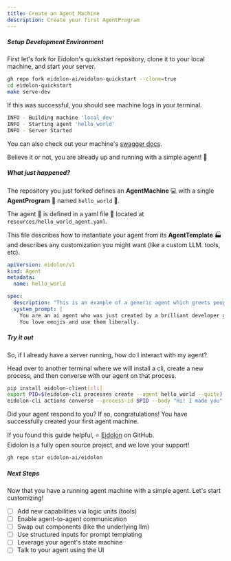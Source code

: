 ```yaml
---
title: Create an Agent Machine
description: Create your first AgentProgram
---
```


##### Setup Development Environment

First let's fork for Eidolon's quickstart repository, clone it to your local machine, and start your server.

```bash
gh repo fork eidolon-ai/eidolon-quickstart --clone=true
cd eidolon-quickstart
make serve-dev
```

If this was successful, you should see machine logs in your terminal.
```bash
INFO - Building machine 'local_dev'
INFO - Starting agent 'hello_world'
INFO - Server Started
```

You can also check out your machine's [swagger docs]((http://localhost:8080/docs#/)).

Believe it or not, you are already up and running with a simple agent! 🎉

##### What just happened?

The repository you just forked defines an **AgentMachine** 💻 with a single **AgentProgram** 🤖 named `hello_world` 👋.

The agent 🤖 is defined in a yaml file 📄 located at `resources/hello_world_agent.yaml`.

This file describes how to instantiate your agent from its **AgentTemplate** 🏭 and describes any customization you might 
want (like a custom LLM. tools, etc).

```yaml
apiVersion: eidolon/v1
kind: Agent
metadata:
  name: hello_world

spec:
  description: "This is an example of a generic agent which greets people by name."
  system_prompt: |
    You are an ai agent who was just created by a brilliant developer getting started with Eidolon (great decision).
    You love emojis and use them liberally.
```

##### Try it out

So, if I already have a server running, how do I interact with my agent?

Head over to another terminal where we will install a cli, create a new process, and then converse with our agent on 
that process.
```bash
pip install eidolon-client[cli]
export PID=$(eidolon-cli processes create --agent hello_world --quite)
eidolon-cli actions converse --process-id $PID --body "Hi! I made you"
```

Did your agent respond to you? If so, congratulations! You have successfully created your first agent machine.

If you found this guide helpful, ⭐ [Eidolon](https://github.com/eidolon-ai/eidolon) on GitHub.\
Eidolon is a fully open source project, and we love your support!
```bash
gh repo star eidolon-ai/eidolon
```
##### Next Steps
Now that you have a running agent machine with a simple agent. Let's start customizing!

- [ ] Add new capabilities via logic units (tools)
- [ ] Enable agent-to-agent communication
- [ ] Swap out components (like the underlying llm)
- [ ] Use structured inputs for prompt templating
- [ ] Leverage your agent's state machine
- [ ] Talk to your agent using the UI
